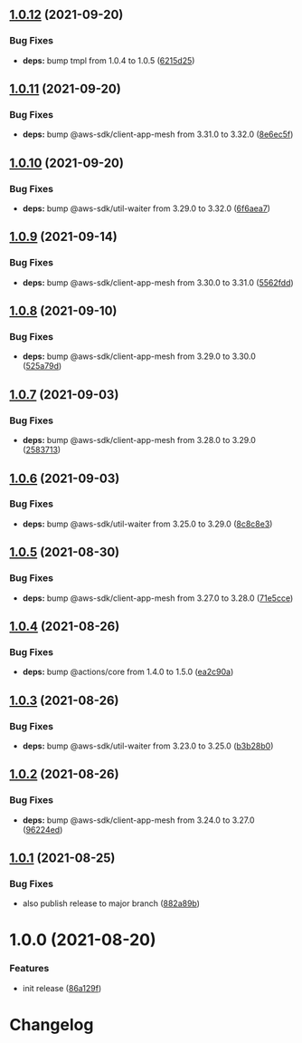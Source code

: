 ## [1.0.12](https://github.com/scribd/amazon-appmesh-route-action/compare/v1.0.11...v1.0.12) (2021-09-20)


### Bug Fixes

* **deps:** bump tmpl from 1.0.4 to 1.0.5 ([6215d25](https://github.com/scribd/amazon-appmesh-route-action/commit/6215d259c9494fac5f27859ad2b4d88260669dc9))

## [1.0.11](https://github.com/scribd/amazon-appmesh-route-action/compare/v1.0.10...v1.0.11) (2021-09-20)


### Bug Fixes

* **deps:** bump @aws-sdk/client-app-mesh from 3.31.0 to 3.32.0 ([8e6ec5f](https://github.com/scribd/amazon-appmesh-route-action/commit/8e6ec5f435c6fca2b2b3e3d07cb78c4fd0cf316a))

## [1.0.10](https://github.com/scribd/amazon-appmesh-route-action/compare/v1.0.9...v1.0.10) (2021-09-20)


### Bug Fixes

* **deps:** bump @aws-sdk/util-waiter from 3.29.0 to 3.32.0 ([6f6aea7](https://github.com/scribd/amazon-appmesh-route-action/commit/6f6aea7bbd051ff0a87e0afaf41b76c95ecb2199))

## [1.0.9](https://github.com/scribd/amazon-appmesh-route-action/compare/v1.0.8...v1.0.9) (2021-09-14)


### Bug Fixes

* **deps:** bump @aws-sdk/client-app-mesh from 3.30.0 to 3.31.0 ([5562fdd](https://github.com/scribd/amazon-appmesh-route-action/commit/5562fdde05059f1d495297cd6449c265c7e225cc))

## [1.0.8](https://github.com/scribd/amazon-appmesh-route-action/compare/v1.0.7...v1.0.8) (2021-09-10)


### Bug Fixes

* **deps:** bump @aws-sdk/client-app-mesh from 3.29.0 to 3.30.0 ([525a79d](https://github.com/scribd/amazon-appmesh-route-action/commit/525a79d49d689763c0e18d15342412e3fcabc7ac))

## [1.0.7](https://github.com/scribd/amazon-appmesh-route-action/compare/v1.0.6...v1.0.7) (2021-09-03)


### Bug Fixes

* **deps:** bump @aws-sdk/client-app-mesh from 3.28.0 to 3.29.0 ([2583713](https://github.com/scribd/amazon-appmesh-route-action/commit/2583713d3c0a7341e809b7f31e5bd63a28ee6c52))

## [1.0.6](https://github.com/scribd/amazon-appmesh-route-action/compare/v1.0.5...v1.0.6) (2021-09-03)


### Bug Fixes

* **deps:** bump @aws-sdk/util-waiter from 3.25.0 to 3.29.0 ([8c8c8e3](https://github.com/scribd/amazon-appmesh-route-action/commit/8c8c8e364392c79bf043e8943e3913c032790953))

## [1.0.5](https://github.com/scribd/amazon-appmesh-route-action/compare/v1.0.4...v1.0.5) (2021-08-30)


### Bug Fixes

* **deps:** bump @aws-sdk/client-app-mesh from 3.27.0 to 3.28.0 ([71e5cce](https://github.com/scribd/amazon-appmesh-route-action/commit/71e5cce85c0ed21e0a464eb30e5be831f3418867))

## [1.0.4](https://github.com/scribd/amazon-appmesh-route-action/compare/v1.0.3...v1.0.4) (2021-08-26)


### Bug Fixes

* **deps:** bump @actions/core from 1.4.0 to 1.5.0 ([ea2c90a](https://github.com/scribd/amazon-appmesh-route-action/commit/ea2c90ac93b578e35bb3f7cf7874901deec5ad5a))

## [1.0.3](https://github.com/scribd/amazon-appmesh-route-action/compare/v1.0.2...v1.0.3) (2021-08-26)


### Bug Fixes

* **deps:** bump @aws-sdk/util-waiter from 3.23.0 to 3.25.0 ([b3b28b0](https://github.com/scribd/amazon-appmesh-route-action/commit/b3b28b023ac32812228d5516594a6328311f4e39))

## [1.0.2](https://github.com/scribd/amazon-appmesh-route-action/compare/v1.0.1...v1.0.2) (2021-08-26)


### Bug Fixes

* **deps:** bump @aws-sdk/client-app-mesh from 3.24.0 to 3.27.0 ([96224ed](https://github.com/scribd/amazon-appmesh-route-action/commit/96224ede532f657bb78bb5f37a95d31305d2db66))

## [1.0.1](https://github.com/scribd/amazon-appmesh-route-action/compare/v1.0.0...v1.0.1) (2021-08-25)


### Bug Fixes

* also publish release to major branch ([882a89b](https://github.com/scribd/amazon-appmesh-route-action/commit/882a89bc2f6c57d902c5f54ddd0bf438ab5297fc))

# 1.0.0 (2021-08-20)


### Features

* init release ([86a129f](https://github.com/scribd/amazon-appmesh-route-action/commit/86a129f7c51e490d6ba934f57c415d009cac0970))

# Changelog
